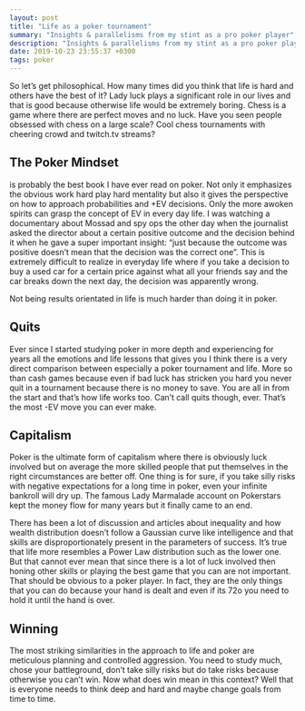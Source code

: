 ```yaml
---
layout: post
title: "Life as a poker tournament"
summary: "Insights & parallelisms from my stint as a pro poker player"
description: "Insights & parallelisms from my stint as a pro poker player"
date: 2019-10-23 23:55:37 +0300
tags: poker
---
```


So let’s get philosophical. How many times did you think that life is hard and others have the best of it? Lady luck plays a significant role in our lives and that is good because otherwise life would be extremely boring.
Chess is a game where there are perfect moves and no luck. Have you seen people obsessed with chess on a large scale? Cool chess tournaments with cheering crowd and twitch.tv streams?

## The Poker Mindset

is probably the best book I have ever read on poker. Not only it emphasizes the obvious work hard play hard mentality but also it gives the perspective on how to approach probabilities and +EV decisions. Only the more awoken spirits can grasp the concept of EV in every day life. I was watching a documentary about Mossad and spy ops the other day when the journalist asked the director about a certain positive outcome and the decision behind it when he gave a super important insight: “just because the outcome was positive doesn’t mean that the decision was the correct one”. This is extremely difficult to realize in everyday life where if you take a decision to buy a used car for a certain price against what all your friends say and the car breaks down the next day, the decision was apparently wrong.

Not being results orientated in life is much harder than doing it in poker.

## Quits

Ever since I started studying poker in more depth and experiencing for years all the emotions and life lessons that gives you I think there is a very direct comparison between especially a poker tournament and life. More so than cash games because even if bad luck has stricken you hard you never quit in a tournament because there is no money to save. You are all in from the start and that’s how life works too. Can’t call quits though, ever. That’s the most -EV move you can ever make.

## Capitalism

Poker is the ultimate form of capitalism where there is obviously luck involved but on average the more skilled people that put themselves in the right circumstances are better off. One thing is for sure, if you take silly risks with negative expectations for a long time in poker, even your infinite bankroll will dry up. The famous Lady Marmalade account on Pokerstars kept the money flow for many years but it finally came to an end.

There has been a lot of discussion and articles about inequality and how wealth distribution doesn’t follow a Gaussian curve like intelligence and that skills are disproportionately present in the parameters of success. It’s true that life more resembles a Power Law distribution such as the lower one. But that cannot ever mean that since there is a lot of luck involved then honing other skills or playing the best game that you can are not important. That should be obvious to a poker player. In fact, they are the only things that you can do because your hand is dealt and even if its 72o you need to hold it until the hand is over.

## Winning

The most striking similarities in the approach to life and poker are meticulous planning and controlled aggression. You need to study much, chose your battleground, don’t take silly risks but do take risks because otherwise you can’t win. Now what does win mean in this context? Well that is everyone needs to think deep and hard and maybe change goals from time to time.
